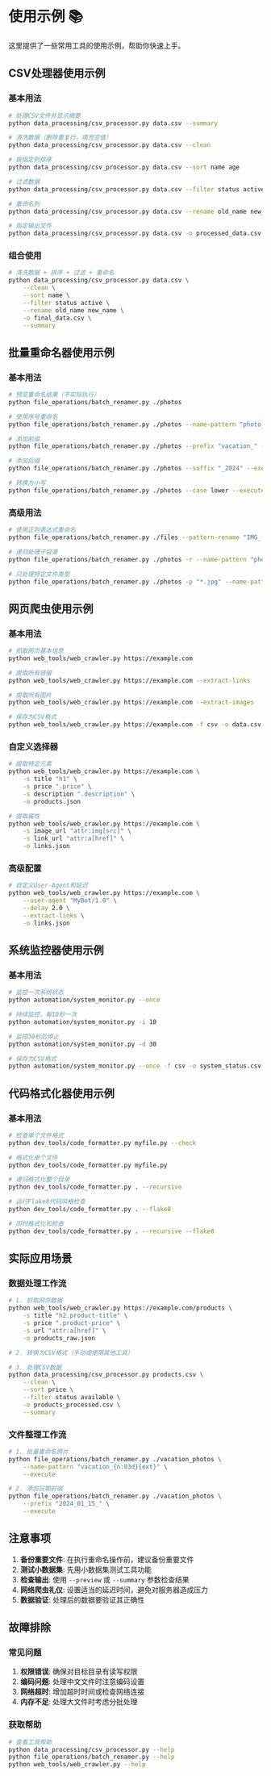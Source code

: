 # 使用示例 📚

这里提供了一些常用工具的使用示例，帮助你快速上手。

## CSV处理器使用示例

### 基本用法
```bash
# 处理CSV文件并显示摘要
python data_processing/csv_processor.py data.csv --summary

# 清洗数据（删除重复行，填充空值）
python data_processing/csv_processor.py data.csv --clean

# 按指定列排序
python data_processing/csv_processor.py data.csv --sort name age

# 过滤数据
python data_processing/csv_processor.py data.csv --filter status active --filter age 25

# 重命名列
python data_processing/csv_processor.py data.csv --rename old_name new_name --rename old_age new_age

# 指定输出文件
python data_processing/csv_processor.py data.csv -o processed_data.csv
```

### 组合使用
```bash
# 清洗数据 + 排序 + 过滤 + 重命名
python data_processing/csv_processor.py data.csv \
    --clean \
    --sort name \
    --filter status active \
    --rename old_name new_name \
    -o final_data.csv \
    --summary
```

## 批量重命名器使用示例

### 基本用法
```bash
# 预览重命名结果（不实际执行）
python file_operations/batch_renamer.py ./photos

# 使用序号重命名
python file_operations/batch_renamer.py ./photos --name-pattern "photo_{n:03d}{ext}" --execute

# 添加前缀
python file_operations/batch_renamer.py ./photos --prefix "vacation_" --execute

# 添加后缀
python file_operations/batch_renamer.py ./photos --suffix "_2024" --execute

# 转换为小写
python file_operations/batch_renamer.py ./photos --case lower --execute
```

### 高级用法
```bash
# 使用正则表达式重命名
python file_operations/batch_renamer.py ./files --pattern-rename "IMG_(\d+)" "photo_$1" --execute

# 递归处理子目录
python file_operations/batch_renamer.py ./photos -r --name-pattern "photo_{n}{ext}" --execute

# 只处理特定文件类型
python file_operations/batch_renamer.py ./photos -p "*.jpg" --name-pattern "image_{n}{ext}" --execute
```

## 网页爬虫使用示例

### 基本用法
```bash
# 抓取网页基本信息
python web_tools/web_crawler.py https://example.com

# 提取所有链接
python web_tools/web_crawler.py https://example.com --extract-links

# 提取所有图片
python web_tools/web_crawler.py https://example.com --extract-images

# 保存为CSV格式
python web_tools/web_crawler.py https://example.com -f csv -o data.csv
```

### 自定义选择器
```bash
# 提取特定元素
python web_tools/web_crawler.py https://example.com \
    -s title "h1" \
    -s price ".price" \
    -s description ".description" \
    -o products.json

# 提取属性
python web_tools/web_crawler.py https://example.com \
    -s image_url "attr:img[src]" \
    -s link_url "attr:a[href]" \
    -o links.json
```

### 高级配置
```bash
# 自定义User-Agent和延迟
python web_tools/web_crawler.py https://example.com \
    --user-agent "MyBot/1.0" \
    --delay 2.0 \
    --extract-links \
    -o links.json
```

## 系统监控器使用示例

### 基本用法
```bash
# 监控一次系统状态
python automation/system_monitor.py --once

# 持续监控，每10秒一次
python automation/system_monitor.py -i 10

# 监控30秒后停止
python automation/system_monitor.py -d 30

# 保存为CSV格式
python automation/system_monitor.py --once -f csv -o system_status.csv
```

## 代码格式化器使用示例

### 基本用法
```bash
# 检查单个文件格式
python dev_tools/code_formatter.py myfile.py --check

# 格式化单个文件
python dev_tools/code_formatter.py myfile.py

# 递归格式化整个目录
python dev_tools/code_formatter.py . --recursive

# 运行Flake8代码风格检查
python dev_tools/code_formatter.py . --flake8

# 同时格式化和检查
python dev_tools/code_formatter.py . --recursive --flake8
```

## 实际应用场景

### 数据处理工作流
```bash
# 1. 抓取网页数据
python web_tools/web_crawler.py https://example.com/products \
    -s title "h2.product-title" \
    -s price ".product-price" \
    -s url "attr:a[href]" \
    -o products_raw.json

# 2. 转换为CSV格式（手动或使用其他工具）

# 3. 处理CSV数据
python data_processing/csv_processor.py products.csv \
    --clean \
    --sort price \
    --filter status available \
    -o products_processed.csv \
    --summary
```

### 文件整理工作流
```bash
# 1. 批量重命名照片
python file_operations/batch_renamer.py ./vacation_photos \
    --name-pattern "vacation_{n:03d}{ext}" \
    --execute

# 2. 添加日期前缀
python file_operations/batch_renamer.py ./vacation_photos \
    --prefix "2024_01_15_" \
    --execute
```

## 注意事项

1. **备份重要文件**: 在执行重命名操作前，建议备份重要文件
2. **测试小数据集**: 先用小数据集测试工具功能
3. **检查输出**: 使用 `--preview` 或 `--summary` 参数检查结果
4. **网络爬虫礼仪**: 设置适当的延迟时间，避免对服务器造成压力
5. **数据验证**: 处理后的数据要验证其正确性

## 故障排除

### 常见问题

1. **权限错误**: 确保对目标目录有读写权限
2. **编码问题**: 处理中文文件时注意编码设置
3. **网络超时**: 增加超时时间或检查网络连接
4. **内存不足**: 处理大文件时考虑分批处理

### 获取帮助
```bash
# 查看工具帮助
python data_processing/csv_processor.py --help
python file_operations/batch_renamer.py --help
python web_tools/web_crawler.py --help
``` 